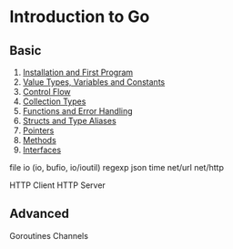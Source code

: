 # Introduction to Go

## Basic

1. [Installation and First Program](0)
1. [Value Types, Variables and Constants](1)
1. [Control Flow](2)
1. [Collection Types](3)
1. [Functions and Error Handling](4)
1. [Structs and Type Aliases](5)
1. [Pointers](6)
1. [Methods](7)
1. [Interfaces](8)

file io (io, bufio, io/ioutil)
regexp
json
time
net/url
net/http

HTTP Client
HTTP Server

## Advanced

Goroutines
Channels
